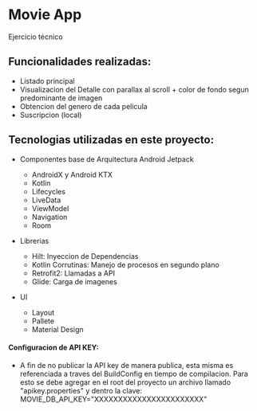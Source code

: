 # Movie App
Ejercicio técnico

## Funcionalidades realizadas:
* Listado principal
* Visualizacion del Detalle con parallax al scroll + color de fondo segun predominante de imagen
* Obtencion del genero de cada pelicula
* Suscripcion (local)

## Tecnologias utilizadas en este proyecto:
* Componentes base de Arquitectura Android Jetpack
  - AndroidX y Android KTX 
  - Kotlin
  - Lifecycles
  - LiveData
  - ViewModel
  - Navigation
  - Room

* Librerias 
  - Hilt: Inyeccion de Dependencias
  - Kotlin Corrutinas: Manejo de procesos en segundo plano
  - Retrofit2: Llamadas a API
  - Glide: Carga de imagenes

* UI
  - Layout
  - Pallete
  - Material Design


#### Configuracion de API KEY:
* A fin de no publicar la API key de manera publica, esta misma es referenciada a traves del BuildConfig en tiempo de compilacion. Para esto se debe agregar en el root del proyecto un archivo llamado "apikey.properties" y dentro la clave: MOVIE_DB_API_KEY="XXXXXXXXXXXXXXXXXXXXXXX"
